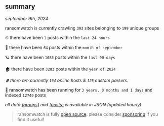 
## summary
_september 9th, 2024_

ransomwatch is currently crawling `393` sites belonging to `199` unique groups

⏲ there have been `1` posts within the `last 24 hours`

🦈 there have been `64` posts within the `month of september`

🪐 there have been `1085` posts within the `last 90 days`

🏚 there have been `3283` posts within the `year of 2024`

_⚙️ there are currently `104` online hosts & `125` custom parsers._

🦕 ransomwatch has been running for `3 years, 0 months and 1 days` and indexed `12740` posts

_all data  [(groups)](http://ransomwhat.telemetry.ltd/groups) and [(posts)](http://ransomwhat.telemetry.ltd/posts) is available in JSON (updated hourly)_

> ransomwatch is fully [open source](https://github.com/joshhighet/ransomwatch#ransomwatch--). please consider [sponsoring](https://github.com/sponsors/joshhighet) if you find it useful!
